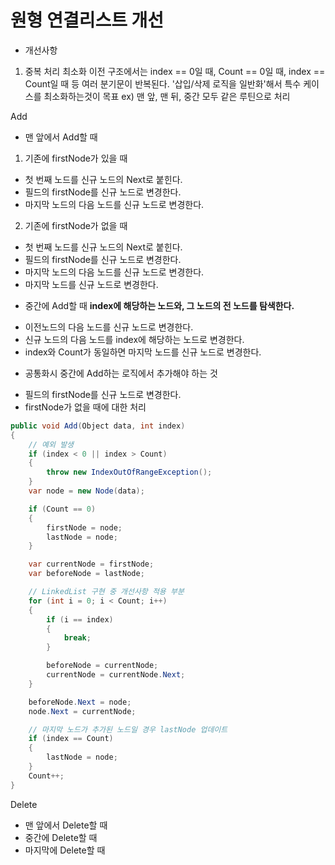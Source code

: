 # 원형 연결리스트 개선

* 개선사항
1. 중복 처리 최소화
이전 구조에서는 index == 0일 때, Count == 0일 때, index == Count일 때 등 여러 분기문이 반복된다.
'삽입/삭제 로직을 일반화'해서 특수 케이스를 최소화하는것이 목표
ex) 맨 앞, 맨 뒤, 중간 모두 같은 루틴으로 처리

Add
* 맨 앞에서 Add할 때
1. 기존에 firstNode가 있을 때
- 첫 번째 노드를 신규 노드의 Next로 붙힌다.
- 필드의 firstNode를 신규 노드로 변경한다.
- 마지막 노드의 다음 노드를 신규 노드로 변경한다.

2. 기존에 firstNode가 없을 때
- 첫 번째 노드를 신규 노드의 Next로 붙힌다.
- 필드의 firstNode를 신규 노드로 변경한다.
- 마지막 노드의 다음 노드를 신규 노드로 변경한다.
- 마지막 노드를 신규 노드로 변경한다.

* 중간에 Add할 때
**index에 해당하는 노드와, 그 노드의 전 노드를 탐색한다.**
- 이전노드의 다음 노드를 신규 노드로 변경한다.
- 신규 노드의 다음 노드를 index에 해당하는 노드로 변경한다.
- index와 Count가 동일하면 마지막 노드를 신규 노드로 변경한다.

* 공통화시 중간에 Add하는 로직에서 추가해야 하는 것
- 필드의 firstNode를 신규 노드로 변경한다.
- firstNode가 없을 때에 대한 처리


```C#
public void Add(Object data, int index)
{
    // 예외 발생
    if (index < 0 || index > Count)
    {
        throw new IndexOutOfRangeException();
    }
    var node = new Node(data);

    if (Count == 0)
    {
        firstNode = node;
        lastNode = node;
    }

    var currentNode = firstNode;
    var beforeNode = lastNode;

    // LinkedList 구현 중 개선사항 적용 부분
    for (int i = 0; i < Count; i++)
    {
        if (i == index)
        {
            break;
        }

        beforeNode = currentNode;
        currentNode = currentNode.Next;
    }

    beforeNode.Next = node;
    node.Next = currentNode;

    // 마지막 노드가 추가된 노드일 경우 lastNode 업데이트
    if (index == Count)
    {
        lastNode = node;
    }
    Count++;
}
```


Delete
* 맨 앞에서 Delete할 때
* 중간에 Delete할 때
* 마지막에 Delete할 때